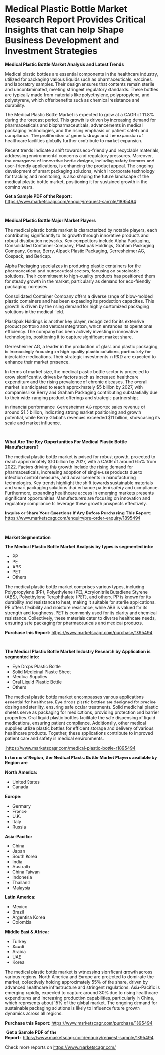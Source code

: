 <p><h1>Medical Plastic Bottle Market Research Report Provides Critical Insights that can help Shape Business Development and Investment Strategies</h1></p><p><strong>Medical Plastic Bottle Market Analysis and Latest Trends</strong></p>
<p><p>Medical plastic bottles are essential components in the healthcare industry, utilized for packaging various liquids such as pharmaceuticals, vaccines, and laboratory samples. Their design ensures that contents remain sterile and uncontaminated, meeting stringent regulatory standards. These bottles are typically made from materials like polyethylene, polypropylene, and polystyrene, which offer benefits such as chemical resistance and durability.</p><p>The Medical Plastic Bottle Market is expected to grow at a CAGR of 11.8% during the forecast period. This growth is driven by increasing demand for pharmaceuticals and biopharmaceuticals, advancements in medical packaging technologies, and the rising emphasis on patient safety and compliance. The proliferation of generic drugs and the expansion of healthcare facilities globally further contribute to market expansion.</p><p>Recent trends indicate a shift towards eco-friendly and recyclable materials, addressing environmental concerns and regulatory pressures. Moreover, the emergence of innovative bottle designs, including safety features and user-friendly applications, is enhancing the product appeal. The ongoing development of smart packaging solutions, which incorporate technology for tracking and monitoring, is also shaping the future landscape of the medical plastic bottle market, positioning it for sustained growth in the coming years.</p></p>
<p><strong>Get a Sample PDF of the Report:&nbsp;</strong> <a href="https://www.marketscagr.com/enquiry/request-sample/1895494?utm_campaign=2326&utm_medium=2&utm_source=Github&utm_content=ia&utm_term=09022025&utm_id=medical-plastic-bottle">https://www.marketscagr.com/enquiry/request-sample/1895494</a></p>
<p>&nbsp;</p>
<p><strong>Medical Plastic Bottle Major Market Players</strong></p>
<p><p>The medical plastic bottle market is characterized by notable players, each contributing significantly to its growth through innovative products and robust distribution networks. Key competitors include Alpha Packaging, Consolidated Container Company, Plastipak Holdings, Graham Packaging Company, Comar, Berry, Alpack Plastic Packaging, Gerresheimer AG, Cospack, and Bericap. </p><p>Alpha Packaging specializes in producing plastic containers for the pharmaceutical and nutraceutical sectors, focusing on sustainable solutions. Their commitment to high-quality products has positioned them for steady growth in the market, particularly as demand for eco-friendly packaging increases.</p><p>Consolidated Container Company offers a diverse range of blow-molded plastic containers and has been expanding its production capacities. This growth is driven by the rising demand for highly customized packaging solutions in the medical field. </p><p>Plastipak Holdings is another key player, recognized for its extensive product portfolio and vertical integration, which enhances its operational efficiency. The company has been actively investing in innovative technologies, positioning it to capture significant market share.</p><p>Gerresheimer AG, a leader in the production of glass and plastic packaging, is increasingly focusing on high-quality plastic solutions, particularly for injectable medications. Their strategic investments in R&D are expected to enhance their market presence.</p><p>In terms of market size, the medical plastic bottle sector is projected to grow significantly, driven by factors such as increased healthcare expenditure and the rising prevalence of chronic diseases. The overall market is anticipated to reach approximately $5 billion by 2027, with companies like Berry and Graham Packaging contributing substantially due to their wide-ranging product offerings and strategic partnerships.</p><p>In financial performance, Gerresheimer AG reported sales revenue of around $1.5 billion, indicating strong market positioning and growth potential, while Berry Global's revenues exceeded $11 billion, showcasing its scale and market influence.</p></p>
<p>&nbsp;</p>
<p><strong>What Are The Key Opportunities For Medical Plastic Bottle Manufacturers?</strong></p>
<p><p>The medical plastic bottle market is poised for robust growth, projected to reach approximately $10 billion by 2027, with a CAGR of around 6.5% from 2022. Factors driving this growth include the rising demand for pharmaceuticals, increasing adoption of single-use products due to infection control measures, and advancements in manufacturing technologies. Key trends highlight the shift towards sustainable materials and smart packaging solutions that enhance patient safety and compliance. Furthermore, expanding healthcare access in emerging markets presents significant opportunities. Manufacturers are focusing on innovation and regulatory compliance to leverage these growth prospects effectively.</p></p>
<p><strong>Inquire or Share Your Questions If Any Before Purchasing This Report:</strong> <a href="https://www.marketscagr.com/enquiry/pre-order-enquiry/1895494?utm_campaign=2326&utm_medium=2&utm_source=Github&utm_content=ia&utm_term=09022025&utm_id=medical-plastic-bottle">https://www.marketscagr.com/enquiry/pre-order-enquiry/1895494</a></p>
<p>&nbsp;</p>
<p><strong>Market Segmentation</strong></p>
<p><strong>The Medical Plastic Bottle Market Analysis by types is segmented into:</strong></p>
<p><ul><li>PP</li><li>PE</li><li>ABS</li><li>PET</li><li>Others</li></ul></p>
<p><p>The medical plastic bottle market comprises various types, including Polypropylene (PP), Polyethylene (PE), Acrylonitrile Butadiene Styrene (ABS), Polyethylene Terephthalate (PET), and others. PP is known for its durability and resistance to heat, making it suitable for sterile applications. PE offers flexibility and moisture resistance, while ABS is valued for its strength and toughness. PET is commonly used for its clarity and chemical resistance. Collectively, these materials cater to diverse healthcare needs, ensuring safe packaging for pharmaceuticals and medical products.</p></p>
<p><strong>Purchase this Report:&nbsp;</strong><a href="https://www.marketscagr.com/purchase/1895494?utm_campaign=2326&utm_medium=2&utm_source=Github&utm_content=ia&utm_term=09022025&utm_id=medical-plastic-bottle">https://www.marketscagr.com/purchase/1895494</a></p>
<p>&nbsp;</p>
<p><strong>The Medical Plastic Bottle Market Industry Research by Application is segmented into:</strong></p>
<p><ul><li>Eye Drops Plastic Bottle</li><li>Solid Medicinal Plastic Sheet</li><li>Medical Supplies</li><li>Oral Liquid Plastic Bottle</li><li>Others</li></ul></p>
<p><p>The medical plastic bottle market encompasses various applications essential for healthcare. Eye drops plastic bottles are designed for precise dosing and sterility, ensuring safe ocular treatments. Solid medicinal plastic sheets serve as packaging for medications, providing protection and barrier properties. Oral liquid plastic bottles facilitate the safe dispensing of liquid medications, ensuring patient compliance. Additionally, other medical supplies utilize plastic bottles for efficient storage and delivery of various healthcare products. Together, these applications contribute to improved patient care and safety in medical environments.</p></p>
<p><a href="https://www.marketscagr.com/medical-plastic-bottle-r1895494?utm_campaign=2326&utm_medium=2&utm_source=Github&utm_content=ia&utm_term=09022025&utm_id=medical-plastic-bottle">&nbsp;https://www.marketscagr.com/medical-plastic-bottle-r1895494</a></p>
<p><strong>In terms of Region, the Medical Plastic Bottle Market Players available by Region are:</strong></p>
<p>
    <p> <strong> North America: </strong>
        <ul>
            <li>United States</li>
            <li>Canada</li>
        </ul>
        </p> 
    <p> <strong> Europe: </strong>
        <ul>
            <li>Germany</li>
            <li>France</li>
            <li>U.K.</li>
            <li>Italy</li>
            <li>Russia</li>
        </ul>
        </p> 
    <p> <strong> Asia-Pacific: </strong>
        <ul>
            <li>China</li>
            <li>Japan</li>
            <li>South Korea</li>
            <li>India</li>
            <li>Australia</li>
            <li>China Taiwan</li>
            <li>Indonesia</li>
            <li>Thailand</li>
            <li>Malaysia</li>
        </ul>
        </p> 
    <p> <strong> Latin America: </strong>
        <ul>
            <li>Mexico</li>
            <li>Brazil</li>
            <li>Argentina Korea</li>
            <li>Colombia</li>
        </ul>
        </p> 
    <p> <strong> Middle East & Africa: </strong>
        <ul>
            <li>Turkey</li>
            <li>Saudi</li>
            <li>Arabia</li>
            <li>UAE</li>
            <li>Korea</li>
        </ul>
    </p>
    </p>
<p><p>The medical plastic bottle market is witnessing significant growth across various regions. North America and Europe are projected to dominate the market, collectively holding approximately 55% of the share, driven by advanced healthcare infrastructure and stringent regulations. Asia-Pacific is emerging rapidly, expected to capture around 30% due to rising healthcare expenditures and increasing production capabilities, particularly in China, which represents about 15% of the global market. The ongoing demand for sustainable packaging solutions is likely to influence future growth dynamics across all regions.</p></p>
<p><strong>Purchase this Report: </strong><a href="https://www.marketscagr.com/purchase/1895494?utm_campaign=2326&utm_medium=2&utm_source=Github&utm_content=ia&utm_term=09022025&utm_id=medical-plastic-bottle">https://www.marketscagr.com/purchase/1895494</a></p>
<p>&nbsp;<strong>Get a Sample PDF of the Report:&nbsp;&nbsp;</strong><a href="https://www.marketscagr.com/enquiry/request-sample/1895494?utm_campaign=2326&utm_medium=2&utm_source=Github&utm_content=ia&utm_term=09022025&utm_id=medical-plastic-bottle">https://www.marketscagr.com/enquiry/request-sample/1895494</a></p>
<p><strong></strong></p>
<p>Check more reports on <a href="https://www.marketscagr.com/?utm_campaign=2326&utm_medium=2&utm_source=Github&utm_content=ia&utm_term=09022025&utm_id=medical-plastic-bottle">https://www.marketscagr.com/</a></p>